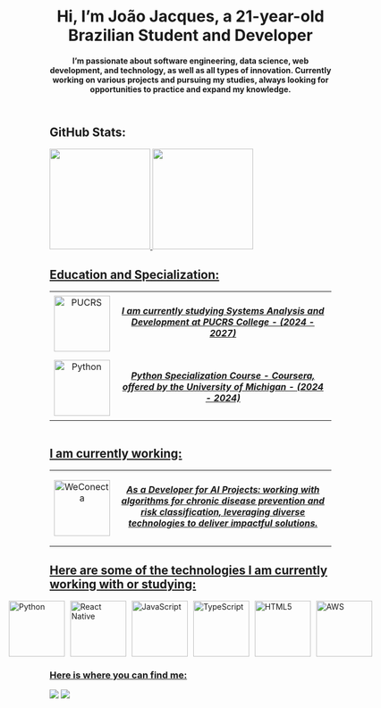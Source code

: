<!-- Readme -->
<header>
<h1>Hi, I’m João Jacques, a 21-year-old Brazilian Student and Developer</h1>
<h4>
I’m passionate about software engineering, data science, web development, and technology, as well as all types of innovation.
Currently working on various projects and pursuing my studies, always looking for opportunities to practice and expand my knowledge.
</h4>
</header>
<body>

<!-- Git Stats -->
<H2>GitHub Stats:</H2>
<div>
   <a href="https://github.com/Joao-Jacques">
   <img height="180em" src="https://github-readme-stats.vercel.app/api?username=Joao-Jacques&show_icons=true&theme=dark&include_all_commits=true&count_private=true"/>
   <img height="180em" src="https://github-readme-stats.vercel.app/api/top-langs/?username=Joao-Jacques&layout=compact&langs_count=6&theme=dark"/>
</div>
<!-- Education -->
<table>
    <H2>Education and Specialization:</H2>
  <tr>
    <td style="text-align: center; vertical-align: middle;">
      <a href="https://www.linkedin.com/school/pucrs/" target="_blank"><img src="https://upload.wikimedia.org/wikipedia/commons/thumb/6/6e/Bras%C3%A3o_PUCRS.png/250px-Bras%C3%A3o_PUCRS.png" width="100" alt="PUCRS"></a> 
    </td>
    <td style="text-align: center; vertical-align: middle;">
      <h5>I am currently studying Systems Analysis and Development at PUCRS College - (2024 - 2027)</h5>
    </td>
  </tr>
  <tr>
    <td style="text-align: center; vertical-align: middle;">
      <a href="https://coursera.org/share/3a8f54f2898950863d58e4284a6c1ddd" target="_blank"><img src="https://yt3.googleusercontent.com/ytc/AIdro_nJteQVkAu1W-rpXrFWo7gtxHLfVfhdNnneD_8MCVGdeMc=s900-c-k-c0x00ffffff-no-rj" width="100" alt="Python"></a> 
    </td>
    <td style="text-align: center; vertical-align: middle;">
      <h5>Python Specialization Course - Coursera, offered by the University of Michigan - (2024 - 2024)</h5>
    </td>
  </tr>
</table>
<div style="display: flex; justify-content: center; align-items: center; gap: 20px;">
<!-- Companys -->
</div>
  <H2>I am currently working:</H2>
<table align="center">
    <td style="text-align: center; vertical-align: middle;">
      <a href="https://www.linkedin.com/company/we-conecta/" target="_blank"><img src="https://inovastartups.com.br/wp-content/uploads/2023/08/weconecta.png" width="100" alt="WeConecta"></a> 
    </td>
    <td style="text-align: center; vertical-align: middle;">
      <h5>As a Developer for AI Projects: working with algorithms for chronic disease prevention and risk classification, leveraging diverse technologies to deliver impactful solutions.</h5>
    </td>
  </tr>
</table>
<!-- Technologies -->
<H2>Here are some of the technologies I am currently working with or studying:</H2>
</body>
<div style="display: flex; justify-content: center; align-items: center; gap: 10px;">
    <img src="https://img.icons8.com/?size=100&id=13441&format=png&color=000000" width="100" alt="Python">
    <img src="https://img.icons8.com/?size=100&id=asWSSTBrDlTW&format=png&color=000000" width="100" alt="React Native">
    <img src="https://img.icons8.com/?size=100&id=108784&format=png&color=000000" width="100" alt="JavaScript">
    <img src="https://img.icons8.com/?size=100&id=uJM6fQYqDaZK&format=png&color=000000" width="100" alt="TypeScript">
    <img src="https://img.icons8.com/?size=100&id=20909&format=png&color=000000" width="100" alt="HTML5">
    <img src="https://img.icons8.com/?size=100&id=33039&format=png&color=000000" width="100" alt="AWS">
</div>
<footer> 
  <H3> Here is where you can find me:</H3>
  <a href = "mailto:jjacques.amann@gmail.com" target="_blank"><img src="https://img.shields.io/badge/-Gmail-%23333?style=for-the-badge&logo=gmail&logoColor=red" target="_blank"></a>
  <a href="https://www.linkedin.com/in/dev-joaojacques/" target="_blank"><img src="https://img.shields.io/badge/-LinkedIn-%230077B5?style=for-the-badge&logo=linkedin&logoColor=white" target="_blank"></a> 
</footer>
